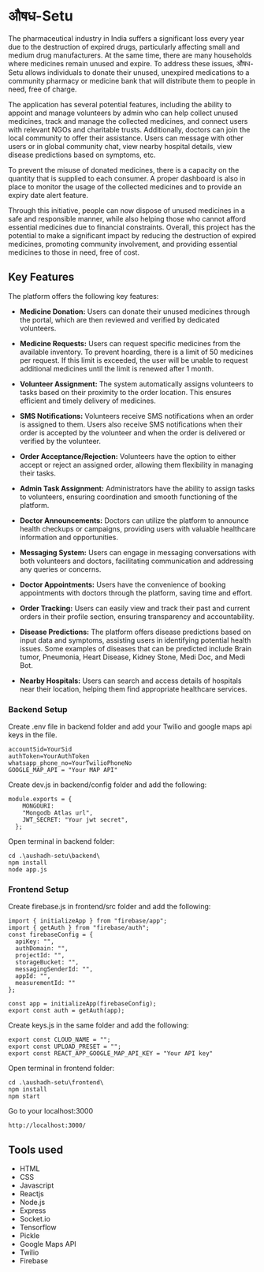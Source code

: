 # औषध-Setu
The pharmaceutical industry in India suffers a significant loss every year due to the destruction of expired drugs, particularly affecting small and medium drug manufacturers. At the same time, there are many households where medicines remain unused and expire. To address these issues, औषध-Setu allows individuals to donate their unused, unexpired medications to a community pharmacy or medicine bank that will distribute them to people in need, free of charge.

The application has several potential features, including the ability to appoint and manage volunteers by admin who can help collect unused medicines, track and manage the collected medicines, and connect users with relevant NGOs and charitable trusts. Additionally, doctors can join the local community to offer their assistance. Users can message with other users or in global community chat, view nearby hospital details, view disease predictions based on symptoms, etc.

To prevent the misuse of donated medicines, there is a capacity on the quantity that is supplied to each consumer. A proper dashboard is also in place to monitor the usage of the collected medicines and to provide an expiry date alert feature.

Through this initiative, people can now dispose of unused medicines in a safe and responsible manner, while also helping those who cannot afford essential medicines due to financial constraints. Overall, this project has the potential to make a significant impact by reducing the destruction of expired medicines, promoting community involvement, and providing essential medicines to those in need, free of cost.

## Key Features

The platform offers the following key features:

- **Medicine Donation:** Users can donate their unused medicines through the portal, which are then reviewed and verified by dedicated volunteers.

- **Medicine Requests:** Users can request specific medicines from the available inventory. To prevent hoarding, there is a limit of 50 medicines per request. If this limit is exceeded, the user will be unable to request additional medicines until the limit is renewed after 1 month.

- **Volunteer Assignment:** The system automatically assigns volunteers to tasks based on their proximity to the order location. This ensures efficient and timely delivery of medicines.

- **SMS Notifications:** Volunteers receive SMS notifications when an order is assigned to them. Users also receive SMS notifications when their order is accepted by the volunteer and when the order is delivered or verified by the volunteer.

- **Order Acceptance/Rejection:** Volunteers have the option to either accept or reject an assigned order, allowing them flexibility in managing their tasks.

- **Admin Task Assignment:** Administrators have the ability to assign tasks to volunteers, ensuring coordination and smooth functioning of the platform.

- **Doctor Announcements:** Doctors can utilize the platform to announce health checkups or campaigns, providing users with valuable healthcare information and opportunities.

- **Messaging System:** Users can engage in messaging conversations with both volunteers and doctors, facilitating communication and addressing any queries or concerns.

- **Doctor Appointments:** Users have the convenience of booking appointments with doctors through the platform, saving time and effort.

- **Order Tracking:** Users can easily view and track their past and current orders in their profile section, ensuring transparency and accountability.

- **Disease Predictions:** The platform offers disease predictions based on input data and symptoms, assisting users in identifying potential health issues. Some examples of diseases that can be predicted include Brain tumor, Pneumonia, Heart Disease, Kidney Stone, Medi Doc, and Medi Bot.

- **Nearby Hospitals:** Users can search and access details of hospitals near their location, helping them find appropriate healthcare services.


### Backend Setup
Create .env file in backend folder and add your Twilio and google maps api keys in the file.
```
accountSid=YourSid
authToken=YourAuthToken
whatsapp_phone_no=YourTwilioPhoneNo
GOOGLE_MAP_API = "Your MAP API"
```
Create dev.js in backend/config folder and add the following:
```
module.exports = {
    MONGOURI:
    "Mongodb Atlas url",
    JWT_SECRET: "Your jwt secret",
  };
```

Open terminal in backend folder:
```
cd .\aushadh-setu\backend\
npm install
node app.js
```

### Frontend Setup
Create firebase.js in frontend/src folder and add the following:
```
import { initializeApp } from "firebase/app";
import { getAuth } from "firebase/auth";
const firebaseConfig = {
  apiKey: "",
  authDomain: "",
  projectId: "",
  storageBucket: "",
  messagingSenderId: "",
  appId: "",
  measurementId: ""
};

const app = initializeApp(firebaseConfig);
export const auth = getAuth(app);
```
Create keys.js in the same folder and add the following:
```
export const CLOUD_NAME = "";
export const UPLOAD_PRESET = "";
export const REACT_APP_GOOGLE_MAP_API_KEY = "Your API key"
```

Open terminal in frontend folder:
```
cd .\aushadh-setu\frontend\
npm install
npm start
```
Go to your localhost:3000
```
http://localhost:3000/
```

## Tools used
* HTML
* CSS
* Javascript
* Reactjs
* Node.js
* Express
* Socket.io
* Tensorflow
* Pickle
* Google Maps API
* Twilio
* Firebase

